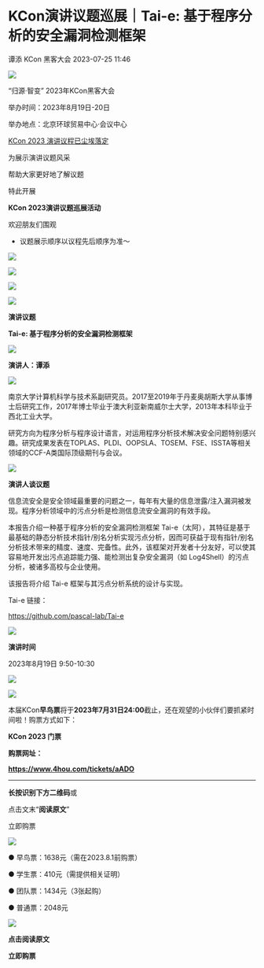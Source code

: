 #  KCon演讲议题巡展｜Tai-e: 基于程序分析的安全漏洞检测框架   
谭添  KCon 黑客大会   2023-07-25 11:46  
  
![](https://mmbiz.qpic.cn/mmbiz_jpg/e5by8a5GzIZ131viaNBdwnB1aeaEBlDfQZH5ITvCHicy4vAz4z5gLiazkZqib3VrPYd0uNA20P6WTYNyNsf7wUKzvA/640?wx_fmt=jpeg "")  
  
“归源·智变” 2023年KCon黑客大会  
  
举办时间：2023年8月19日-20日  
  
举办地点：北京环球贸易中心·会议中心  
  
  
[KCon 2023 演讲议程已尘埃落定](http://mp.weixin.qq.com/s?__biz=MzIzOTAwNzc1OQ==&mid=2651136447&idx=1&sn=64206408e5de7f627607443d5df5389c&chksm=f2c120dfc5b6a9c9f162887f0140161d2bc4a947f56f3999e80c2912433e5a1a0bc165e6dfd4&scene=21#wechat_redirect)  
  
  
为展示演讲议题风采  
  
帮助大家更好地了解议题  
  
  
特此开展  
  
**KCon 2023演讲议题巡展活动**  
  
欢迎朋友们围观  
  
* 议题展示顺序以议程先后顺序为准～  
  
  
![](https://mmbiz.qpic.cn/mmbiz_png/e5by8a5GzIZ131viaNBdwnB1aeaEBlDfQG7hNHY5LtsvmAXbRFMXSoWbwrxtqngU5ib9asrGXYrAiaK8Nbc2ZkRYQ/640?wx_fmt=png "")  
  
![](https://mmbiz.qpic.cn/mmbiz_png/e5by8a5GzIZ131viaNBdwnB1aeaEBlDfQE8W5iaice8X6kBN3FWWKrqlDsh4azSP1ibmG8xNZqpJa3HXYoxzyvTFTg/640?wx_fmt=png "")  
  
![](https://mmbiz.qpic.cn/mmbiz_png/e5by8a5GzIZ131viaNBdwnB1aeaEBlDfQG7hNHY5LtsvmAXbRFMXSoWbwrxtqngU5ib9asrGXYrAiaK8Nbc2ZkRYQ/640?wx_fmt=png "")  
  
![](https://mmbiz.qpic.cn/mmbiz_png/e5by8a5GzIZ131viaNBdwnB1aeaEBlDfQIIEqUo0piat0Gg76RF2hMsd3mjIV7cWylsiaGFeBSzVVaCKRdh8PHvRA/640?wx_fmt=png "")  
  
**演讲议题**  
  
  
**Tai-e: 基于程序分析的安全漏洞检测框架**  
  
  
  
![](https://mmbiz.qpic.cn/mmbiz_png/e5by8a5GzIZ131viaNBdwnB1aeaEBlDfQIIEqUo0piat0Gg76RF2hMsd3mjIV7cWylsiaGFeBSzVVaCKRdh8PHvRA/640?wx_fmt=png "")  
  
**演讲人：谭添**  
  
  
![](https://mmbiz.qpic.cn/mmbiz_png/e5by8a5GzIZ131viaNBdwnB1aeaEBlDfQLg7iaL6zGCYORh2VJycden8AlZHy9neL8mR2ScM5oUlGuVOmDJX2Fxw/640?wx_fmt=png "")  
  
  
南京大学计算机科学与技术系副研究员。2017至2019年于丹麦奥胡斯大学从事博士后研究工作，2017年博士毕业于澳大利亚新南威尔士大学，2013年本科毕业于西北工业大学。  
  
  
研究方向为程序分析与程序设计语言，对运用程序分析技术解决安全问题特别感兴趣。研究成果发表在TOPLAS、PLDI、OOPSLA、TOSEM、FSE、ISSTA等相关领域的CCF-A类国际顶级期刊与会议。  
  
  
  
![](https://mmbiz.qpic.cn/mmbiz_png/e5by8a5GzIZ131viaNBdwnB1aeaEBlDfQIIEqUo0piat0Gg76RF2hMsd3mjIV7cWylsiaGFeBSzVVaCKRdh8PHvRA/640?wx_fmt=png "")  
  
**演讲人谈议题**  
  
  
信息流安全是安全领域最重要的问题之一，每年有大量的信息泄露/注入漏洞被发现。程序分析领域中的污点分析是检测信息流安全漏洞的有效手段。  
  
  
本报告介绍一种基于程序分析的安全漏洞检测框架 Tai-e（太阿），其特征是基于最基础的静态分析技术指针/别名分析实现污点分析，因而可获益于现有指针/别名分析技术带来的精度、速度、完备性。此外，该框架对开发者十分友好，可以使其容易地开发出污点追踪能力强、能检测出复杂安全漏洞（如 Log4Shell）的污点分析，被诸多高校与企业使用。  
  
  
该报告将介绍 Tai-e 框架与其污点分析系统的设计与实现。  
  
  
Tai-e 链接：  
  
https://github.com/pascal-lab/Tai-e  
  
  
  
![](https://mmbiz.qpic.cn/mmbiz_png/e5by8a5GzIZ131viaNBdwnB1aeaEBlDfQIIEqUo0piat0Gg76RF2hMsd3mjIV7cWylsiaGFeBSzVVaCKRdh8PHvRA/640?wx_fmt=png "")  
  
**演讲时间**  
  
  
2023年8月19日 9:50-10:30  
  
  
![](https://mmbiz.qpic.cn/mmbiz_gif/e5by8a5GzIYX0k2TPVFkl4cAAMuITwdju1n67bs0ibKRiatD1qDBdjWLFX92z6lCHSvdyIj7z1XGWiaA3Ij7tvG4w/640?wx_fmt=gif "")  
  
  
![](https://mmbiz.qpic.cn/mmbiz_jpg/e5by8a5GzIZ131viaNBdwnB1aeaEBlDfQg5nEAibVNHXqYIibb02kb7qjmkgaugCXaiaUUGuibzibnYtXahV9xp5LYFA/640?wx_fmt=jpeg "")  
  
本届KCon**早鸟票**将于**2023年7月31日24:00**截止，还在观望的小伙伴们要抓紧时间啦！购票方式如下：  
  
**KCon 2023 门票**  
  
  
  
**购票网址：**  
  
**https://www.4hou.com/tickets/aADO**  
  
****  
**长按识别下方二维码**或  
  
点击文末“**阅读原文**”  
  
立即购票  
  
![](https://mmbiz.qpic.cn/mmbiz_png/e5by8a5GzIZ131viaNBdwnB1aeaEBlDfQtRJkW30lpFK6g9lF8kb83HpMadZr4IiaPVkAOpT3pdd9o6tBwdwJNKA/640?wx_fmt=png "")  
  
● 早鸟票：1638元（需在2023.8.1前购票）  
  
● 学生票：410元（需提供相关证明）  
  
● 团队票：1434元（3张起购）  
  
● 普通票：2048元  
  
  
![](https://mmbiz.qpic.cn/mmbiz_jpg/e5by8a5GzIZ131viaNBdwnB1aeaEBlDfQ937L3cP5FD1kDOeJZNUicSpsgZvVa8Nd5ggGu1xZicu6RLMKkpOlwibKg/640?wx_fmt=jpeg "")  
  
**点击阅读原文**  
  
**立即购票**  
  
